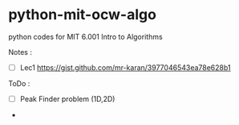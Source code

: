 # python-mit-ocw-algo
python codes for MIT 6.001 Intro to Algorithms

Notes  : 
- [ ] Lec1 https://gist.github.com/mr-karan/3977046543ea78e628b1

ToDo :
- [ ] Peak Finder problem (1D,2D)
- 
